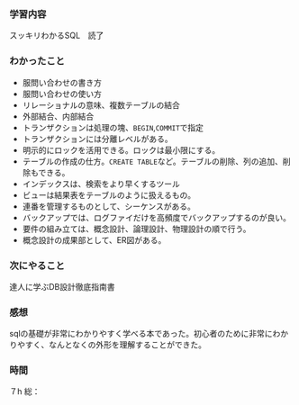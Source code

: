 ### 学習内容
スッキリわかるSQL　読了
### わかったこと
- 服問い合わせの書き方
- 服問い合わせの使い方
- リレーショナルの意味、複数テーブルの結合
- 外部結合、内部結合
- トランザクションは処理の塊、`BEGIN`,`COMMIT`で指定
- トランザクションには分離レベルがある。
- 明示的にロックを活用できる。ロックは最小限にする。
- テーブルの作成の仕方。`CREATE TABLE`など。テーブルの削除、列の追加、削除もできる。
- インデックスは、検索をより早くするツール
- ビューは結果表をテーブルのように扱えるもの。
- 連番を管理するものとして、シーケンスがある。
- バックアップでは、ログファイだけを高頻度でバックアップするのが良い。
- 要件の組み立ては、概念設計、論理設計、物理設計の順で行う。
- 概念設計の成果部として、ER図がある。
### 次にやること
達人に学ぶDB設計徹底指南書
### 感想
sqlの基礎が非常にわかりやすく学べる本であった。初心者のために非常にわかりやすく、なんとなくの外形を理解することができた。
### 時間
７h
総：
